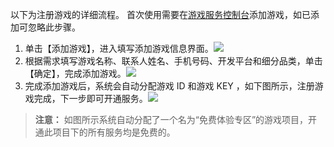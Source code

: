 以下为注册游戏的详细流程。
首次使用需要在[游戏服务控制台](http://console.tce.fsphere.cn/gameservice)添加游戏，如已添加可忽略此步骤。

1. 单击【添加游戏】，进入填写添加游戏信息界面。![](https://mc.qcloudimg.com/static/img/de8c110aa47a3bef807693b2b60a614e/image.png)
2. 根据需求填写游戏名称、联系人姓名、手机号码、开发平台和细分品类，单击【确定】，完成添加游戏。![](https://mc.qcloudimg.com/static/img/508fff7e3d9d201e2594198c0742395c/image.png)
3. 完成添加游戏后，系统会自动分配游戏 ID 和游戏 KEY ，如下图所示，注册游戏完成，下一步即可开通服务。![](https://mc.qcloudimg.com/static/img/1cbe251bb8495508209c0864c55f1b15/image.png)
>**注意：**
>如图所示系统自动分配了一个名为“免费体验专区”的游戏项目，开通此项目下的所有服务均是免费的。

